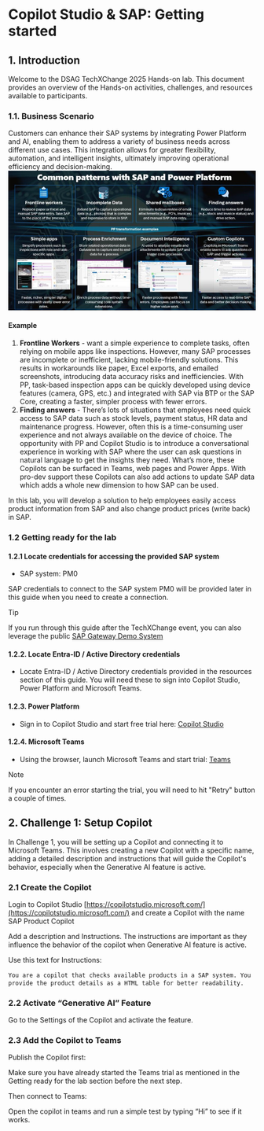 # Copilot Studio & SAP: Getting started
## 1. Introduction
Welcome to the DSAG TechXChange 2025 Hands-on lab. This document provides an overview of the Hands-on activities, challenges, and resources available to participants.

### 1.1. Business Scenario
Customers can enhance their SAP systems by integrating Power Platform and AI, enabling them to address a variety of business needs across different use cases. This integration allows for greater flexibility, automation, and intelligent insights, ultimately improving operational efficiency and decision-making.
![Common Patterns](images/CommonPatternsWithSAPandPowerPlatform.jpg)
 
#### Example
1.	**Frontline Workers** - want a simple experience to complete tasks, often relying on mobile apps like inspections. However, many SAP processes are incomplete or inefficient, lacking mobile-friendly solutions. This results in workarounds like paper, Excel exports, and emailed screenshots, introducing data accuracy risks and inefficiencies. With PP, task-based inspection apps can be quickly developed using device features (camera, GPS, etc.) and integrated with SAP via BTP or the SAP Core, creating a faster, simpler process with fewer errors.
2.	**Finding answers** - There’s lots of situations that employees need quick access to SAP data such as stock levels, payment status, HR data and maintenance progress. However, often this is a time-consuming user experience and not always available on the device of choice. The opportunity with PP and Copilot Studio is to introduce a conversational experience in working with SAP where the user can ask questions in natural language to get the insights they need. What’s more, these Copilots can be surfaced in Teams, web pages and Power Apps. With pro-dev support these Copilots can also add actions to update SAP data which adds a whole new dimension to how SAP can be used.


In this lab, you will develop a solution to help employees easily access product information from SAP and also change product prices (write back) in SAP.

### 1.2 Getting ready for the lab
#### 1.2.1 Locate credentials for accessing the provided SAP system
* SAP system: PM0 

SAP credentials to connect to the SAP system PM0 will be provided later in this guide when you need to create a connection.

> [!Tip] 
> If you run through this guide after the TechXChange event, you can also leverage the public [SAP Gateway Demo System](https://developers.sap.com/tutorials/gateway-demo-signup..html) 

#### 1.2.2. Locate Entra-ID / Active Directory credentials
* Locate Entra-ID / Active Directory credentials provided in the resources section of this guide. You will need these to sign into Copilot Studio, Power Platform and Microsoft Teams.

#### 1.2.3. Power Platform
* Sign in to Copilot Studio and start free trial here:
[Copilot Studio](https://copilotstudio.microsoft.com/)

#### 1.2.4. Microsoft Teams
* Using the browser, launch Microsoft Teams and start trial:
[Teams](https://teams.microsoft.com/v2/)

> [!Note]
> If you encounter an error starting the trial, you will need to hit "Retry" button a couple of times.
 
## 2. Challenge 1: Setup Copilot
In Challenge 1, you will be setting up a Copilot and connecting it to Microsoft Teams. This involves creating a new Copilot with a specific name, adding a detailed description and instructions that will guide the Copilot's behavior, especially when the Generative AI feature is active.

### 2.1 Create the Copilot
Login to Copilot Studio [https://copilotstudio.microsoft.com/](https://copilotstudio.microsoft.com/) and create a Copilot with the name SAP Product Copilot
 
Add a description and Instructions. The instructions are important as they influence the behavior of the copilot when Generative AI feature is active.

Use this text for Instructions: 
````text
You are a copilot that checks available products in a SAP system. You provide the product details as a HTML table for better readability.
````

 
### 2.2 Activate “Generative AI” Feature
Go to the Settings of the Copilot and activate the feature.
 
### 2.3 Add the Copilot to Teams
Publish the Copilot first:
 
Make sure you have already started the Teams trial as mentioned in the Getting ready for the lab section before the next step.

Then connect to Teams:
 
Open the copilot in teams and run a simple test by typing “Hi” to see if it works.
 
 
